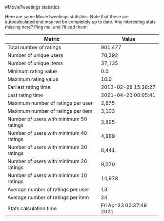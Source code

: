#MovieTweetings statistics

Here are some MovieTweetings statistics. Note that these are autocalculated and may not be completely up to date. Any interesting stats missing here? Ping me, and I'll add them!

Metric | Value
--- | ---
Total number of ratings                 | 901,477
Number of unique users                  | 70,392
Number of unique items                  | 37,135
Minimum rating value                    | 0.0
Maximum rating value                    | 10.0
Earliest rating time                    | 2013-02-28 15:38:27
Last rating time                        | 2021-04-23 00:05:41
Maximum number of ratings per user      | 2,875
Maximum number of ratings per item      | 3,103
Number of users with minimum 50 ratings | 3,895
Number of users with minimum 40 ratings | 4,889
Number of users with minimum 30 ratings | 6,441
Number of users with minimum 20 ratings | 9,070
Number of users with minimum 10 ratings | 14,978
Average number of ratings per user      | 13
Average number of ratings per item      | 24
Stats calculation time                  | Fri Apr 23 02:37:49 2021

